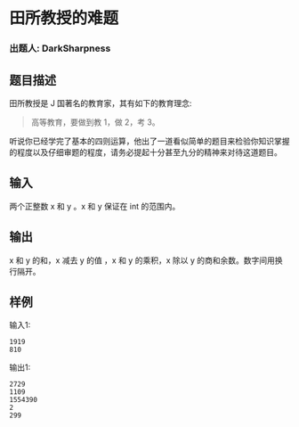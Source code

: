 # 田所教授的难题

### 出题人: DarkSharpness

## 题目描述

田所教授是 J 国著名的教育家，其有如下的教育理念: 

> 高等教育，要做到教 1，做 2，考 3。

听说你已经学完了基本的四则运算，他出了一道看似简单的题目来检验你知识掌握的程度以及仔细审题的程度，请务必提起十分甚至九分的精神来对待这道题目。

## 输入

两个正整数 x 和 y 。x 和 y 保证在 int 的范围内。

## 输出

x 和 y 的和，x 减去 y 的值 ，x 和 y 的乘积，x 除以 y 的商和余数。数字间用换行隔开。

## 样例

输入1:

```
1919
810
```

输出1:
```
2729
1109
1554390
2
299
```
